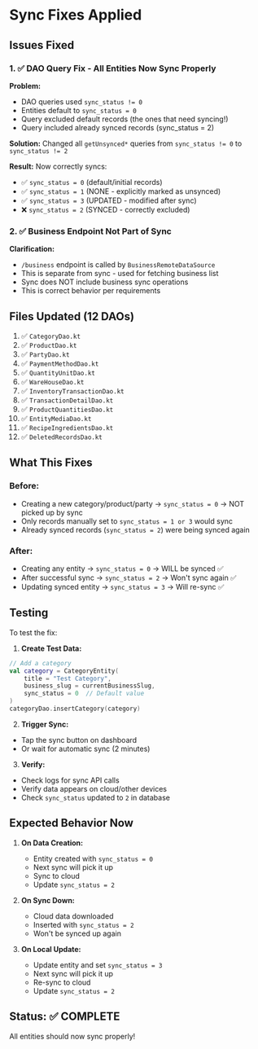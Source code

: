 # Sync Fixes Applied

## Issues Fixed

### 1. ✅ DAO Query Fix - All Entities Now Sync Properly

**Problem:**
- DAO queries used `sync_status != 0`
- Entities default to `sync_status = 0`  
- Query excluded default records (the ones that need syncing!)
- Query included already synced records (sync_status = 2)

**Solution:**
Changed all `getUnsynced*` queries from `sync_status != 0` to `sync_status != 2`

**Result:**
Now correctly syncs:
- ✅ `sync_status = 0` (default/initial records)
- ✅ `sync_status = 1` (NONE - explicitly marked as unsynced)
- ✅ `sync_status = 3` (UPDATED - modified after sync)
- ❌ `sync_status = 2` (SYNCED - correctly excluded)

### 2. ✅ Business Endpoint Not Part of Sync

**Clarification:**
- `/business` endpoint is called by `BusinessRemoteDataSource` 
- This is separate from sync - used for fetching business list
- Sync does NOT include business sync operations
- This is correct behavior per requirements

## Files Updated (12 DAOs)

1. ✅ `CategoryDao.kt`
2. ✅ `ProductDao.kt`
3. ✅ `PartyDao.kt`
4. ✅ `PaymentMethodDao.kt`
5. ✅ `QuantityUnitDao.kt`
6. ✅ `WareHouseDao.kt`
7. ✅ `InventoryTransactionDao.kt`
8. ✅ `TransactionDetailDao.kt`
9. ✅ `ProductQuantitiesDao.kt`
10. ✅ `EntityMediaDao.kt`
11. ✅ `RecipeIngredientsDao.kt`
12. ✅ `DeletedRecordsDao.kt`

## What This Fixes

### Before:
- Creating a new category/product/party → `sync_status = 0` → NOT picked up by sync
- Only records manually set to `sync_status = 1 or 3` would sync
- Already synced records (`sync_status = 2`) were being synced again

### After:
- Creating any entity → `sync_status = 0` → WILL be synced ✅
- After successful sync → `sync_status = 2` → Won't sync again ✅
- Updating synced entity → `sync_status = 3` → Will re-sync ✅

## Testing

To test the fix:

1. **Create Test Data:**
```kotlin
// Add a category
val category = CategoryEntity(
    title = "Test Category",
    business_slug = currentBusinessSlug,
    sync_status = 0  // Default value
)
categoryDao.insertCategory(category)
```

2. **Trigger Sync:**
- Tap the sync button on dashboard
- Or wait for automatic sync (2 minutes)

3. **Verify:**
- Check logs for sync API calls
- Verify data appears on cloud/other devices
- Check `sync_status` updated to `2` in database

## Expected Behavior Now

1. **On Data Creation:**
   - Entity created with `sync_status = 0`
   - Next sync will pick it up
   - Sync to cloud
   - Update `sync_status = 2`

2. **On Sync Down:**
   - Cloud data downloaded
   - Inserted with `sync_status = 2`
   - Won't be synced up again

3. **On Local Update:**
   - Update entity and set `sync_status = 3`
   - Next sync will pick it up
   - Re-sync to cloud
   - Update `sync_status = 2`

## Status: ✅ COMPLETE

All entities should now sync properly!


